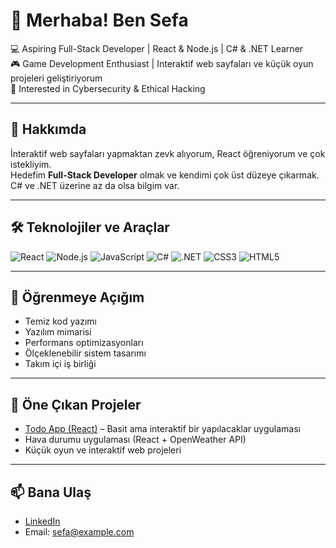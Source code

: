 # 👋 Merhaba! Ben Sefa

💻 Aspiring Full-Stack Developer | React & Node.js | C# & .NET Learner  
🎮 Game Development Enthusiast | Interaktif web sayfaları ve küçük oyun projeleri geliştiriyorum  
🔐 Interested in Cybersecurity & Ethical Hacking  

---

## 🧠 Hakkımda
İnteraktif web sayfaları yapmaktan zevk alıyorum, React öğreniyorum ve çok istekliyim.  
Hedefim **Full-Stack Developer** olmak ve kendimi çok üst düzeye çıkarmak.  
C# ve .NET üzerine az da olsa bilgim var.  

---

## 🛠️ Teknolojiler ve Araçlar
![React](https://img.shields.io/badge/React-61DAFB?style=for-the-badge&logo=react&logoColor=black)
![Node.js](https://img.shields.io/badge/Node.js-339933?style=for-the-badge&logo=nodedotjs&logoColor=white)
![JavaScript](https://img.shields.io/badge/JavaScript-F7DF1E?style=for-the-badge&logo=javascript&logoColor=black)
![C#](https://img.shields.io/badge/C%23-239120?style=for-the-badge&logo=c-sharp&logoColor=white)
![.NET](https://img.shields.io/badge/.NET-512BD4?style=for-the-badge&logo=dot-net&logoColor=white)
![CSS3](https://img.shields.io/badge/CSS3-1572B6?style=for-the-badge&logo=css3&logoColor=white)
![HTML5](https://img.shields.io/badge/HTML5-E34F26?style=for-the-badge&logo=html5&logoColor=white)

---

## 🌱 Öğrenmeye Açığım
- Temiz kod yazımı  
- Yazılım mimarisi  
- Performans optimizasyonları  
- Ölçeklenebilir sistem tasarımı  
- Takım içi iş birliği  

---

## 📂 Öne Çıkan Projeler
- [Todo App (React)](https://github.com/SalihSefaY/My-Todo-App) – Basit ama interaktif bir yapılacaklar uygulaması  
- Hava durumu uygulaması (React + OpenWeather API)  
- Küçük oyun ve interaktif web projeleri  

---

## 📫 Bana Ulaş
- [LinkedIn](https://www.linkedin.com/in/salihsefa)  
- Email: sefa@example.com
